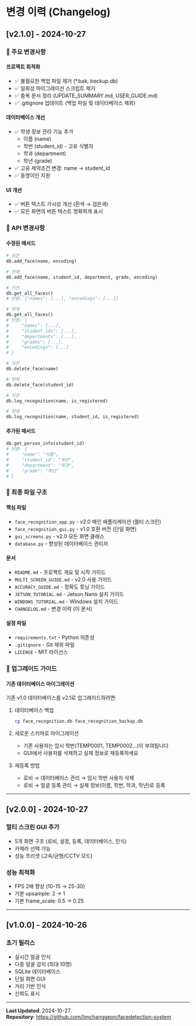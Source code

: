 # 변경 이력 (Changelog)

## [v2.1.0] - 2024-10-27

### 🎉 주요 변경사항

#### 프로젝트 최적화
- ✅ 불필요한 백업 파일 제거 (*.bak, *_backup_*.db)
- ✅ 일회성 마이그레이션 스크립트 제거
- ✅ 중복 문서 정리 (UPDATE_SUMMARY.md, USER_GUIDE.md)
- ✅ .gitignore 업데이트 (백업 파일 및 데이터베이스 제외)

#### 데이터베이스 개선
- ✅ 학생 정보 관리 기능 추가
  - 이름 (name)
  - 학번 (student_id) - 고유 식별자
  - 학과 (department)
  - 학년 (grade)
- ✅ 고유 제약조건 변경: name → student_id
- ✅ 동명이인 지원

#### UI 개선
- ✅ 버튼 텍스트 가시성 개선 (흰색 → 검은색)
- ✅ 모든 화면의 버튼 텍스트 명확하게 표시

### 📝 API 변경사항

#### 수정된 메서드
```python
# 이전
db.add_face(name, encoding)

# 현재
db.add_face(name, student_id, department, grade, encoding)
```

```python
# 이전
db.get_all_faces()
# 반환: {"names": [...], "encodings": [...]}

# 현재
db.get_all_faces()
# 반환: {
#     "names": [...],
#     "student_ids": [...],
#     "departments": [...],
#     "grades": [...],
#     "encodings": [...]
# }
```

```python
# 이전
db.delete_face(name)

# 현재
db.delete_face(student_id)
```

```python
# 이전
db.log_recognition(name, is_registered)

# 현재
db.log_recognition(name, student_id, is_registered)
```

#### 추가된 메서드
```python
db.get_person_info(student_id)
# 반환: {
#     "name": "이름",
#     "student_id": "학번",
#     "department": "학과",
#     "grade": "학년"
# }
```

### 📂 최종 파일 구조

#### 핵심 파일
- `face_recognition_app.py` - v2.0 메인 애플리케이션 (멀티 스크린)
- `face_recognition_gui.py` - v1.0 호환 버전 (단일 화면)
- `gui_screens.py` - v2.0 모든 화면 클래스
- `database.py` - 향상된 데이터베이스 관리자

#### 문서
- `README.md` - 프로젝트 개요 및 시작 가이드
- `MULTI_SCREEN_GUIDE.md` - v2.0 사용 가이드
- `ACCURACY_GUIDE.md` - 정확도 튜닝 가이드
- `JETSON_TUTORIAL.md` - Jetson Nano 설치 가이드
- `WINDOWS_TUTORIAL.md` - Windows 설치 가이드
- `CHANGELOG.md` - 변경 이력 (이 문서)

#### 설정 파일
- `requirements.txt` - Python 의존성
- `.gitignore` - Git 제외 파일
- `LICENSE` - MIT 라이선스

### 🔄 업그레이드 가이드

#### 기존 데이터베이스 마이그레이션
기존 v1.0 데이터베이스를 v2.1로 업그레이드하려면:

1. 데이터베이스 백업
   ```bash
   cp face_recognition.db face_recognition_backup.db
   ```

2. 새로운 스키마로 마이그레이션
   - 기존 사용자는 임시 학번(TEMP0001, TEMP0002...)이 부여됩니다
   - GUI에서 사용자를 삭제하고 실제 정보로 재등록하세요

3. 재등록 방법
   - 로비 → 데이터베이스 관리 → 임시 학번 사용자 삭제
   - 로비 → 얼굴 등록 관리 → 실제 정보(이름, 학번, 학과, 학년)로 등록

---

## [v2.0.0] - 2024-10-27

### 멀티 스크린 GUI 추가
- 5개 화면 구조 (로비, 설정, 등록, 데이터베이스, 인식)
- 카메라 선택 기능
- 성능 프리셋 (고속/균형/CCTV 모드)

### 성능 최적화
- FPS 2배 향상 (10-15 → 25-30)
- 기본 upsample: 2 → 1
- 기본 frame_scale: 0.5 → 0.25

---

## [v1.0.0] - 2024-10-26

### 초기 릴리스
- 실시간 얼굴 인식
- 다중 얼굴 감지 (최대 10명)
- SQLite 데이터베이스
- 단일 화면 GUI
- 거리 기반 인식
- 신뢰도 표시

---

**Last Updated**: 2024-10-27  
**Repository**: https://github.com/limchanggeon/facedetection-system
